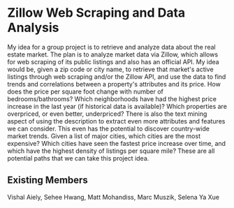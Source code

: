 # Zillow Web Scraping and Data Analysis

My idea for a group project is to retrieve and analyze data about the real estate market. 
The plan is to analyze market data via Zillow, which allows for web scraping of its public listings and also has an official API. My idea would be, given a zip code or city name, to retrieve that market's active listings through web scraping and/or the Zillow API, and use the data to find trends and correlations between a property's attributes and its price. How does the price per square foot change with number of bedrooms/bathrooms? Which neighborhoods have had the highest price increase in the last year (if historical data is available)? Which properties are overpriced, or even better, underpriced? There is also the text mining aspect of using the description to extract even more attributes and features we can consider.
This even has the potential to discover country-wide market trends. Given a list of major cities, which cities are the most expensive? Which cities have seen the fastest price increase over time, and which have the highest density of listings per square mile? These are all potential paths that we can take this project idea.

## Existing Members
Vishal Aiely, Sehee Hwang, Matt Mohandiss, Marc Muszik, Selena Ya Xue
